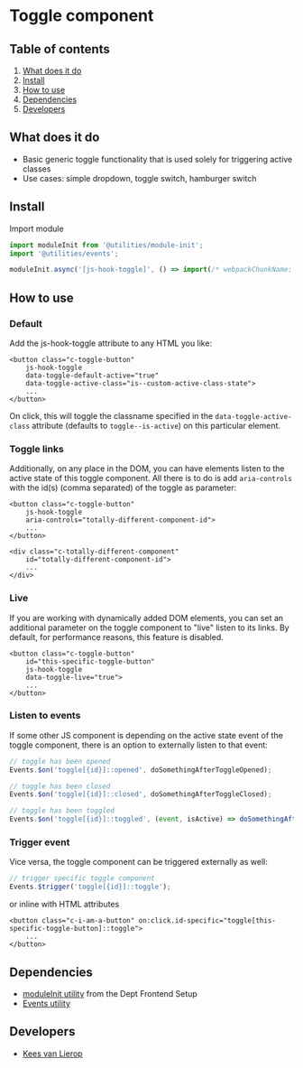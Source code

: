 
# Toggle component
## Table of contents
1. [What does it do](#markdown-header-what-does-it-do)
2. [Install](#markdown-header-install)
3. [How to use](#markdown-header-how-to-use)
4. [Dependencies](#markdown-header-dependencies)
5. [Developers](#markdown-header-developers)

## What does it do
* Basic generic toggle functionality that is used solely for triggering active classes
* Use cases: simple dropdown, toggle switch, hamburger switch

## Install
Import module
```javascript
import moduleInit from '@utilities/module-init';
import '@utilities/events';

moduleInit.async('[js-hook-toggle]', () => import(/* webpackChunkName: "Toggle" */'@components/toggle'));
```

## How to use

### Default

Add the js-hook-toggle attribute to any HTML you like:
```htmlmixed
<button class="c-toggle-button"
    js-hook-toggle
    data-toggle-default-active="true"
    data-toggle-active-class="is--custom-active-class-state">
    ...
</button>
```

On click, this will toggle the classname specified in the `data-toggle-active-class` attribute (defaults to `toggle--is-active`) 
on this particular element.

### Toggle links
Additionally, on any place in the DOM, you can have elements listen to the active state of this toggle component.
All there is to do is add `aria-controls` with the id(s) (comma separated) of the toggle as parameter:
```htmlmixed
<button class="c-toggle-button"
    js-hook-toggle
    aria-controls="totally-different-component-id">
    ...
</button>

<div class="c-totally-different-component"
    id="totally-different-component-id">
    ...
</div>
```

### Live
If you are working with dynamically added DOM elements, you can set an additional parameter on the toggle component
to "live" listen to its links. By default, for performance reasons, this feature is disabled.
```htmlmixed
<button class="c-toggle-button"
    id="this-specific-toggle-button"
    js-hook-toggle
    data-toggle-live="true">
    ...
</button>
```

### Listen to events
If some other JS component is depending on the active state event of the toggle component, there is an option 
to externally listen to that event:
```javascript
// toggle has been opened
Events.$on('toggle[{id}]::opened', doSomethingAfterToggleOpened);

// toggle has been closed
Events.$on('toggle[{id}]::closed', doSomethingAfterToggleClosed);

// toggle has been toggled
Events.$on('toggle[{id}]::toggled', (event, isActive) => doSomethingAfterToggleToggled(isActive));
```

### Trigger event
Vice versa, the toggle component can be triggered externally as well:
```javascript
// trigger specific toggle component
Events.$trigger('toggle[{id}]::toggle');
```

or inline with HTML attributes

```htmlmixed
<button class="c-i-am-a-button" on:click.id-specific="toggle[this-specific-toggle-button]::toggle">
    ...
</button>
```


## Dependencies
* [moduleInit utility](https://bitbucket.org/tamtam-nl/tamtam-frontend-setup/src/source/javascript/src/modules/util/module-init.js) from the Dept Frontend Setup
* [Events utility](/utilities/events/)

## Developers
* [Kees van Lierop](mailto:kees.vanlierop@deptagency.com)
